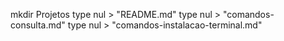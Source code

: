 mkdir Projetos
type nul > "README.md"
type nul > "comandos-consulta.md"
type nul > "comandos-instalacao-terminal.md"
